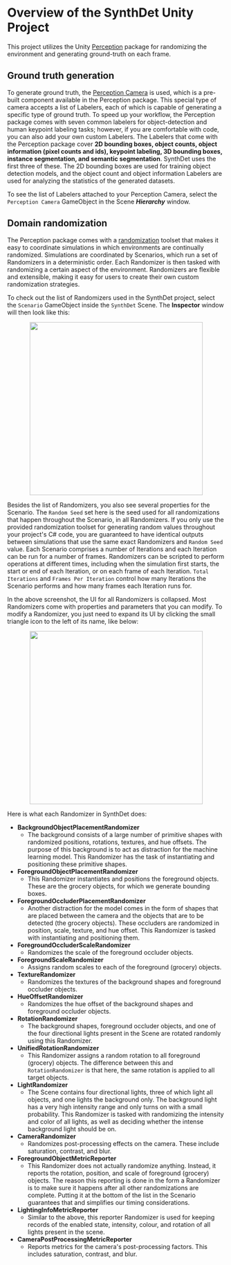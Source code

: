 # Overview of the SynthDet Unity Project

This project utilizes the Unity [Perception](https://github.com/Unity-Technologies/com.unity.perception) package for randomizing the environment and generating ground-truth on each frame. 

## Ground truth generation

To generate ground truth, the [Perception Camera](https://github.com/Unity-Technologies/com.unity.perception/blob/master/com.unity.perception/Documentation~/PerceptionCamera.md) is used, which is a pre-built component available in the Perception package. This special type of camera accepts a list of Labelers, each of which is capable of generating a specific type of ground truth. To speed up your workflow, the Perception package comes with seven common labelers for object-detection and human keypoint labeling tasks; however, if you are comfortable with code, you can also add your own custom Labelers. The Labelers that come with the Perception package cover **2D bounding boxes, object counts, object information (pixel counts and ids), keypoint labeling, 3D bounding boxes, instance segmentation, and semantic segmentation**. SynthDet uses the first three of these. The 2D bounding boxes are used for training object detection models, and the object count and object information Labelers are used for analyzing the statistics of the generated datasets. 

To see the list of Labelers attached to your Perception Camera, select the `Perception Camera` GameObject in the Scene ***Hierarchy*** window.

## Domain randomization

The Perception package comes with a [randomization](https://github.com/Unity-Technologies/com.unity.perception/blob/master/com.unity.perception/Documentation~/Randomization/Index.md) toolset that makes it easy to coordinate simulations in which environments are continually randomized. Simulations are coordinated by Scenarios, which run a set of Randomizers in a deterministic order. Each Randomizer is then tasked with randomizing a certain aspect of the environment. Randomizers are flexible and extensible, making it easy for users to create their own custom randomization strategies.

To check out the list of Randomizers used in the SynthDet project, select the `Scenario` GameObject inside the `SynthDet` Scene. The **Inspector** window will then look like this:

<p align="center">
<img src="images/randomizers_collapsed.png" width="400"/>
</p>

Besides the list of Randomizers, you also see several properties for the Scenario. The `Random Seed` set here is the seed used for all randomizations that happen throughout the Scenario, in all Randomizers. If you only use the provided randomization toolset for generating random values throughout your project's C# code, you are guaranteed to have identical outputs between simulations that use the same exact Randomizers and `Random Seed` value. Each Scenario comprises a number of Iterations and each Iteration can be run for a number of frames. Randomizers can be scripted to perform operations at different times, including when the simulation first starts, the start or end of each Iteration, or on each frame of each Iteration. `Total Iterations` and `Frames Per Iteration` control how many Iterations the Scenario performs and how many frames each Iteration runs for. 

In the above screenshot, the UI for all Randomizers is collapsed. Most Randomizers come with properties and parameters that you can modify. To modify a Randomizer, you just need to expand its UI by clicking the small triangle icon to the left of its name, like below:

<p align="center">
<img src="images/foreground_randomizer.png" width="400"/>
</p>

Here is what each Randomizer in SynthDet does:
* **BackgroundObjectPlacementRandomizer**
  * The background consists of a large number of primitive shapes with randomized positions, rotations, textures, and hue offsets. The purpose of this background is to act as distraction for the machine learning model. This Randomizer has the task of instantiating and positioning these primitive shapes.
* **ForegroundObjectPlacementRandomizer**
  * This Randomizer instantiates and positions the foreground objects. These are the grocery objects, for which we generate bounding boxes.
* **ForegroundOccluderPlacementRandomizer**
  * Another distraction for the model comes in the form of shapes that are placed between the camera and the objects that are to be detected (the grocery objects). These occluders are randomized in position, scale, texture, and hue offset. This Randomizer is tasked with instantiating and positioning them.
* **ForegroundOccluderScaleRandomizer**
  * Randomizes the scale of the foreground occluder objects.
* **ForegroundScaleRandomizer**
  * Assigns random scales to each of the foreground (grocery) objects.
* **TextureRandomizer**
  * Randomizes the textures of the background shapes and foreground occluder objects.
* **HueOffsetRandomizer**
  * Randomizes the hue offset of the background shapes and foreground occluder objects.
* **RotationRandomizer**
  * The background shapes, foreground occluder objects, and one of the four directional lights present in the Scene are rotated randomly using this Randomizer.
* **UnifiedRotationRandomizer**
  * This Randomizer assigns a random rotation to all foreground (grocery) objects. The difference between this and `RotationRandomizer` is that here, the same rotation is applied to all target objects.
* **LightRandomizer**
  * The Scene contains four directional lights, three of which light all objects, and one lights the background only. The background light has a very high intensity range and only turns on with a small probability. This Randomizer is tasked with randomizing the intensity and color of all lights, as well as deciding whether the intense background light should be on.
* **CameraRandomizer**
  * Randomizes post-processing effects on the camera. These include saturation, contrast, and blur.
* **ForegroundObjectMetricReporter**
  * This Randomizer does not actually randomize anything. Instead, it reports the rotation, position, and scale of foreground (grocery) objects. The reason this reporting is done in the form a Randomizer is to make sure it happens after all other randomizations are complete. Putting it at the bottom of the list in the Scenario guarantees that and simplifies our timing considerations.
* **LightingInfoMetricReporter**
  * Similar to the above, this reporter Randomizer is used for keeping records of the enabled state, intensity, colour, and rotation of all lights present in the scene.
* **CameraPostProcessingMetricReporter**
  * Reports metrics for the camera's post-processing factors. This includes saturation, contrast, and blur.